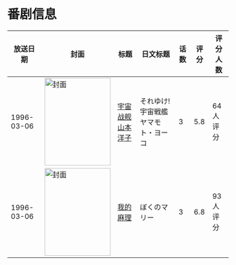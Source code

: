 # 番剧信息

|放送日期|封面|标题|日文标题|话数|评分|评分人数|
|---|---|---|---|---|---|---|
|1996-03-06|<img src="https://lain.bgm.tv/pic/cover/c/fa/ab/27206_Ss3NS.jpg" alt="封面" style="width:150px;height:200px;object-fit:cover;">|[宇宙战舰山本洋子](https://bangumi.tv/subject/27206)|それゆけ! 宇宙戦艦ヤマモト・ヨーコ|3|5.8|64人评分|
|1996-03-06|<img src="https://lain.bgm.tv/pic/cover/c/a5/d6/80698_8wCIx.jpg" alt="封面" style="width:150px;height:200px;object-fit:cover;">|[我的麻理](https://bangumi.tv/subject/80698)|ぼくのマリー|3|6.8|93人评分|
